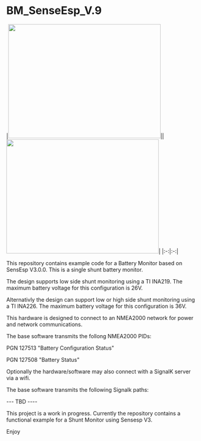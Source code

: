 # BM_SenseEsp_V.9

|<img src="https://github.com/user-attachments/assets/6dd8ae96-085b-44be-a9f0-b0a2c5a6a411" width="400" height="300">||<img src="https://github.com/user-attachments/assets/af1330a7-a50f-4b4d-aa2b-fa7107b0a245" width="400" height="300">|
|:-:|:-:|

This repository contains example code for a Battery Monitor based on SensEsp V3.0.0. This is a single shunt battery monitor.

The design supports low side shunt monitoring using a TI INA219. The maximum battery voltage for this configuration is 26V.

Alternativly the design can support low or high side shunt monitoring using a TI INA226. The maximum battery voltage for this configuration is 36V.

This hardware is designed to connect to an NMEA2000 network for power and network communications. 

The base software transmits the follong NMEA2000 PIDs:

PGN 127513 "Battery Configuration Status"

PGN 127508 "Battery Status"

Optionally the hardware/software may also connect with a SignalK server via a wifi. 

The base software transmits the following Signalk paths:

--- TBD ----

This project is a work in progress. Currently the repository contains a functional example 
for a Shunt Monitor using Sensesp V3.

Enjoy
